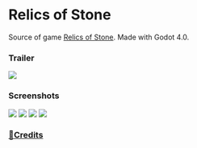 # Relics of Stone
Source of game [Relics of Stone](pamisu.itch.io/relics-of-stone). Made with Godot 4.0.

### Trailer

[![](https://img.youtube.com/vi/YmjE_ap0Zv0/0.jpg)](https://www.youtube.com/watch?v=YmjE_ap0Zv0)

### Screenshots

![](https://s2.loli.net/2022/10/23/PFZT8pLIblWtA4N.png)
![](https://s2.loli.net/2022/10/23/KrZ2Izemq5ChGnL.png)
![](https://s2.loli.net/2022/10/23/LlDWuUba7ckOHNe.png)
![](https://s2.loli.net/2022/10/23/ojUMdVHxBc3CI5e.png)

### [🔗Credits](https://github.com/PamisuMyon/relics-of-stone/blob/main/CREDITS.txt)
